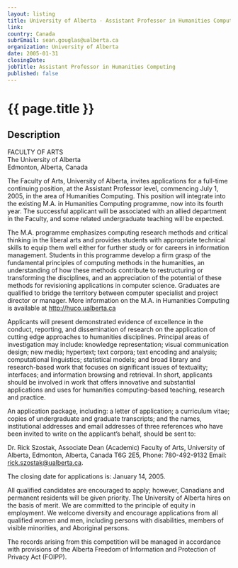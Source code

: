 ```yaml
---
layout: listing
title: University of Alberta - Assistant Professor in Humanities Computing
link:
country: Canada
subrEmail: sean.gouglas@ualberta.ca
organization: University of Alberta 
date: 2005-01-31
closingDate: 
jobTitle: Assistant Professor in Humanities Computing
published: false
---
```



# {{ page.title }}

## Description



<p>
FACULTY OF ARTS<BR>
The University of Alberta<BR>
Edmonton, Alberta, Canada<BR></p>

<p>The Faculty of Arts, University of Alberta, invites applications for a full-time continuing position, at the Assistant Professor level, commencing July 1, 2005, in the area of Humanities Computing.  This position will integrate into the existing M.A. in Humanities Computing programme, now into its fourth year.  The successful applicant will be associated with an allied department in the Faculty, and some related undergraduate teaching will be expected.</p>

<p>The M.A. programme emphasizes computing research methods and critical thinking in the liberal arts and provides students with appropriate technical skills to equip them well either for further study or for careers in information management.  Students in this programme develop a firm grasp of the fundamental principles of computing methods in the humanities, an understanding of how these methods contribute to restructuring or transforming the disciplines, and an appreciation of the potential of these methods for revisioning applications in computer science.  Graduates are qualified to bridge the territory between computer specialist and project director or manager.  More information on the M.A. in Humanities Computing is available at <a href="http://huco.ualberta.ca/">http://huco.ualberta.ca</a></p>

<p>Applicants will present demonstrated evidence of excellence in the conduct, reporting, and dissemination of research on the application of cutting edge approaches to humanities disciplines.  Principal areas of investigation may include: knowledge representation; visual communication design; new media; hypertext; text corpora; text encoding and analysis; computational linguistics; statistical models; and broad library and research-based work that focuses on significant issues of textuality; interfaces; and information browsing and retrieval. In short, applicants should be involved in work that offers innovative and substantial applications and uses for humanities computing-based teaching, research and practice.</p>

<p>An application package, including: a letter of application; a curriculum vitae; copies of undergraduate and graduate transcripts; and the names, institutional addresses and email addresses of three references who have been invited to write on the applicant’s behalf, should be sent to:</p>

<p>Dr. Rick Szostak, Associate Dean (Academic) Faculty of Arts, University of Alberta, Edmonton, Alberta, Canada T6G 2E5, Phone: 780-492-9132 Email:  <a href="mailto:rick.szostak@ualberta.ca">rick.szostak@ualberta.ca</a>.

<p>The closing date for applications is:  January 14, 2005.</p>

<p>All qualified candidates are encouraged to apply; however, Canadians and permanent residents will be given priority. The University of Alberta hires on the basis of merit.  We are committed to the principle of equity in employment. We welcome diversity and encourage applications from all qualified women and men, including persons with disabilities, members of visible minorities, and Aboriginal persons.</p>

<p>The records arising from this competition will be managed in accordance with provisions of the Alberta Freedom of Information and Protection of Privacy Act (FOIPP).
</p>

